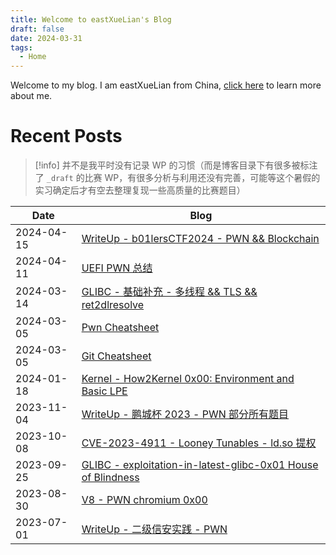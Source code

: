 ```yaml
---
title: Welcome to eastXueLian's Blog
draft: false
date: 2024-03-31
tags:
  - Home
---
```


Welcome to my blog. I am eastXueLian from China, [click here](about.md) to learn more about me.

# Recent Posts

> [!info] 
> 并不是我平时没有记录 WP 的习惯（而是博客目录下有很多被标注了 `_draft` 的比赛 WP，有很多分析与利用还没有完善，可能等这个暑假的实习确定后才有空去整理复现一些高质量的比赛题目）

| Date       | Blog                                                                                     |
| ---------- | ---------------------------------------------------------------------------------------- |
| 2024-04-15 | [WriteUp - b01lersCTF2024 - PWN && Blockchain](b01lers-CTF-2024)                         |
| 2024-04-11 | [UEFI PWN 总结](UEFI-pwn-0x00)                                                             |
| 2024-03-14 | [GLIBC - 基础补充 - 多线程 && TLS && ret2dlresolve](glibc-basics)                               |
| 2024-03-05 | [Pwn Cheatsheet](Pwn-Cheatsheet)                                                         |
| 2024-03-05 | [Git Cheatsheet](Git-Cheatsheet)                                                         |
| 2024-01-18 | [Kernel - How2Kernel 0x00: Environment and Basic LPE](Kernel-How2Kernel-0x00-Foundation) |
| 2023-11-04 | [WriteUp - 鹏城杯 2023 - PWN 部分所有题目](pcb-2023)                                              |
| 2023-10-08 | [CVE-2023-4911 - Looney Tunables - ld.so 提权](CVE-2023-4911)                              |
| 2023-09-25 | [GLIBC - exploitation-in-latest-glibc-0x01 House of Blindness](glibc-blindness)          |
| 2023-08-30 | [V8 - PWN chromium 0x00](v8-pwn-0x00)                                                    |
| 2023-07-01 | [WriteUp - 二级信安实践 - PWN](xinan-level2-2023)                                              |
